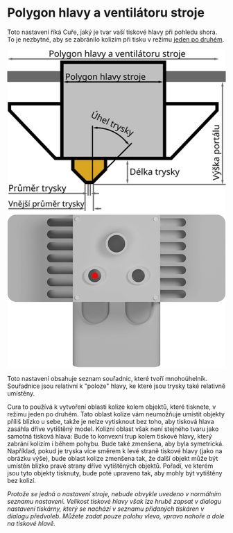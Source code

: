 Polygon hlavy a ventilátoru stroje
====
Toto nastavení říká Cuře, jaký je tvar vaší tiskové hlavy při pohledu shora. To je nezbytné, aby se zabránilo kolizím při tisku v režimu [jeden po druhém](../blackmagic/print_sequence.md).

![Rozměry tiskové hlavy](../images/head_dimensions_cs.svg)
![Při pohledu shora dolů je tvar tiskové hlavy relativní k pozici trysky](../../../articles/images/machine_head_with_fans_polygon.png)

Toto nastavení obsahuje seznam souřadnic, které tvoří mnohoúhelník. Souřadnice jsou relativní k "poloze" hlavy, ke které jsou trysky také relativně umístěny.

Cura to používá k vytvoření oblasti kolize kolem objektů, které tisknete, v režimu jeden po druhém. Tato oblast kolize vám neumožňuje umístit objekty příliš blízko u sebe, takže je nelze vytisknout bez toho, aby tisková hlava zasáhla dříve vytištěný model. Kolizní oblast však není stejného tvaru jako samotná tisková hlava: Bude to konvexní trup kolem tiskové hlavy, který zabrání kolizím i během pohybu. Bude také zmenšena, aby byla symetrická. Například, pokud je tryska více směrem k levé straně tiskové hlavy (jako na obrázku výše), bude oblast kolize zmenšena tak, že další objekt může být umístěn blízko pravé strany dříve vytištěných objektů. Pořadí, ve kterém jsou tyto objekty tisknuty, bude poté upraveno tak, aby mohly být vytištěny bez kolizí.

*Protože se jedná o nastavení stroje, nebude obvykle uvedeno v normálním seznamu nastavení. Velikost tiskové hlavy však lze hrubě zapsat v dialogu nastavení tiskárny, který se nachází v seznamu přidaných tiskáren v dialogu předvoleb. Můžete zadat pouze polohu vlevo, vpravo nahoře a dole na tiskové hlavě.*